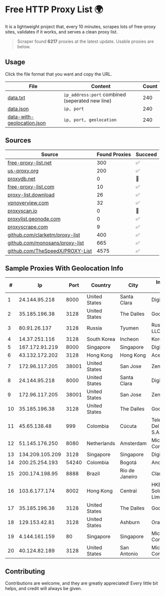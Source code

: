 
# Free HTTP Proxy List 🌍

It is a lightweight project that, every 10 minutes, scrapes lots of free-proxy sites, validates if it works, and serves a clean proxy list.


> Scraper found **6217** proxies at the latest update. Usable proxies are below.

## Usage

Click the file format that you want and copy the URL.


|File|Content|Count|
|----|-------|-----|
|[data.txt](https://raw.githubusercontent.com/themiralay/Proxy-List-World/master/data.txt)|`ip_address:port` combined (seperated new line)|240|
|[data.json](https://raw.githubusercontent.com/themiralay/Proxy-List-World/master/data.json)|`ip, port`|240|
|[data-with-geolocation.json](https://raw.githubusercontent.com/themiralay/Proxy-List-World/master/data-with-geolocation.json)|`ip, port, geolocation`|240|

## Sources

|Source|Found Proxies|Succeed|
|------|-------------|-------|
|[free-proxy-list.net](https://free-proxy-list.net)|300|✅|
|[us-proxy.org](https://www.us-proxy.org)|200|✅|
|[proxydb.net](http://proxydb.net)|0|🚫|
|[free-proxy-list.com](https://free-proxy-list.com/?page=&port=&type%5B%5D=http&type%5B%5D=https&up_time=0&search=Search)|10|✅|
|[proxy-list.download](https://www.proxy-list.download/HTTP)|26|✅|
|[vpnoverview.com](https://vpnoverview.com/privacy/anonymous-browsing/free-proxy-servers)|32|✅|
|[proxyscan.io](https://www.proxyscan.io)|0|🚫|
|[proxylist.geonode.com](https://proxylist.geonode.com/api/proxy-list?limit=300&page=1&sort_by=lastChecked&sort_type=desc&protocols=http,https)|0|✅|
|[proxyscrape.com](https://api.proxyscrape.com/v2/?request=displayproxies&protocol=http&timeout=10000&country=all&ssl=all&anonymity=all)|9|✅|
|[github.com/clarketm/proxy-list](https://raw.githubusercontent.com/clarketm/proxy-list/master/proxy-list-raw.txt)|400|✅|
|[github.com/monosans/proxy-list](https://raw.githubusercontent.com/monosans/proxy-list/main/proxies/http.txt)|665|✅|
|[github.com/TheSpeedX/PROXY-List](https://raw.githubusercontent.com/TheSpeedX/PROXY-List/master/http.txt)|4575|✅|


## Sample Proxies With Geolocation Info

|#|Ip|Port|Country|City|Internet Service Provider|
|-|--|----|-------|----|-------------------------|
|1|24.144.95.218|8000|United States|Santa Clara|DigitalOcean, LLC|
|2|35.185.196.38|3128|United States|The Dalles|Google LLC|
|3|80.91.26.137|3128|Russia|Tyumen|Russian company LLC|
|4|14.37.251.116|3128|South Korea|Incheon|Korea Telecom|
|5|167.172.91.219|8000|Singapore|Singapore|DigitalOcean, LLC|
|6|43.132.172.202|3128|Hong Kong|Hong Kong|Aceville Pte.ltd|
|7|172.96.117.205|38001|United States|San Jose|Zenlayer Inc|
|8|24.144.95.218|8000|United States|Santa Clara|DigitalOcean, LLC|
|9|172.96.117.205|38001|United States|San Jose|Zenlayer Inc|
|10|35.185.196.38|3128|United States|The Dalles|Google LLC|
|11|45.65.138.48|999|Colombia|Cúcuta|Telecomunicaciones Del Catatumbo S.A.S|
|12|51.145.176.250|8080|Netherlands|Amsterdam|Microsoft Corporation|
|13|134.209.105.209|3128|Singapore|Singapore|DigitalOcean, LLC|
|14|200.25.254.193|54240|Colombia|Bogotá|Andinet ON Line|
|15|200.174.198.95|8888|Brazil|Rio de Janeiro|Claro S.A|
|16|103.6.177.174|8002|Hong Kong|Central|HKBN Enterprise Solutions HK Limited|
|17|35.185.196.38|3128|United States|The Dalles|Google LLC|
|18|129.153.42.81|3128|United States|Ashburn|Oracle Corporation|
|19|4.144.161.159|80|Singapore|Singapore|Microsoft Corporation|
|20|40.124.82.189|3128|United States|San Antonio|Microsoft Corporation|



## Contributing

Contributions are welcome, and they are greatly appreciated! Every
little bit helps, and credit will always be given.

